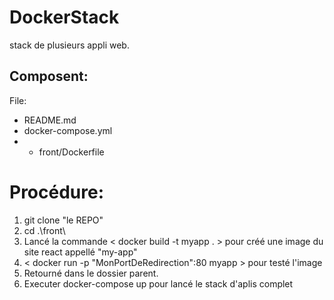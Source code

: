 # DockerStack
stack de plusieurs appli web.

Composent:
- 

File:
- README.md
- docker-compose.yml
- - front/Dockerfile


# Procédure:
1. git clone "le REPO"
2. cd .\front\
4. Lancé la commande < docker build -t myapp . > pour créé une image du site react appellé "my-app"
5. < docker run -p "MonPortDeRedirection":80 myapp > pour testé l'image
6. Retourné dans le dossier parent.
7. Executer docker-compose up pour lancé le stack d'aplis complet


